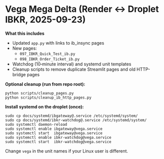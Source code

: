 # Vega Mega Delta (Render ↔ Droplet IBKR, 2025-09-23)

**What this includes**
- Updated `app.py` with links to ib_insync pages
- New pages:
  - `097_IBKR_Quick_Test_ib.py`
  - `098_IBKR_Order_Ticket_ib.py`
- Watchdog (10‑minute interval) and systemd unit templates
- Cleanup scripts to remove duplicate Streamlit pages and old HTTP-bridge pages

**Optional cleanup (run from repo root):**
```
python scripts/cleanup_pages.py
python scripts/cleanup_ib_http_pages.py
```

**Install systemd on the droplet (once):**
```
sudo cp docs/systemd/ibgateway@.service /etc/systemd/system/
sudo cp docs/systemd/ibkr-watchdog@.service /etc/systemd/system/
sudo systemctl daemon-reload
sudo systemctl enable ibgateway@vega.service
sudo systemctl start  ibgateway@vega.service
sudo systemctl enable ibkr-watchdog@vega.service
sudo systemctl start  ibkr-watchdog@vega.service
```
Change `vega` in the unit names if your Linux user is different.
